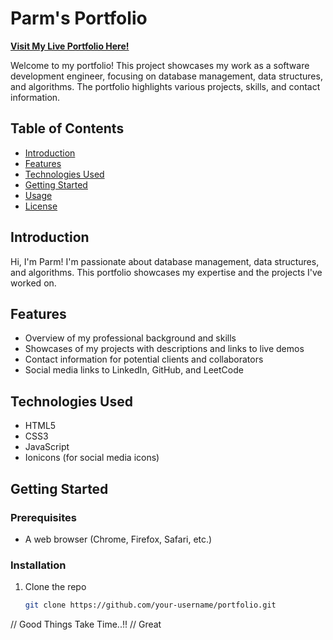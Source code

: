 # Parm's Portfolio

**[Visit My Live Portfolio Here!](https://parms-portfolio.netlify.app/)**


Welcome to my portfolio! This project showcases my work as a software development engineer, focusing on database management, data structures, and algorithms. The portfolio highlights various projects, skills, and contact information.

## Table of Contents

- [Introduction](#introduction)
- [Features](#features)
- [Technologies Used](#technologies-used)
- [Getting Started](#getting-started)
- [Usage](#usage)
- [License](#license)

## Introduction

Hi, I'm Parm! I'm passionate about database management, data structures, and algorithms. This portfolio showcases my expertise and the projects I've worked on.

## Features

- Overview of my professional background and skills
- Showcases of my projects with descriptions and links to live demos
- Contact information for potential clients and collaborators
- Social media links to LinkedIn, GitHub, and LeetCode

## Technologies Used

- HTML5
- CSS3
- JavaScript
- Ionicons (for social media icons)

## Getting Started

### Prerequisites

- A web browser (Chrome, Firefox, Safari, etc.)

### Installation

1. Clone the repo
   ```sh
   git clone https://github.com/your-username/portfolio.git

  // Good Things Take Time..!!
  // Great
